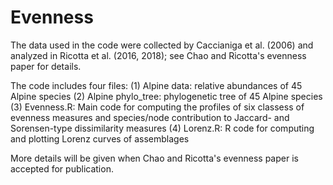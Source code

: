 # Evenness
The data used in the code were collected by Caccianiga et al. (2006) and analyzed in Ricotta et al. (2016, 2018); see Chao and Ricotta's evenness paper for details.

The code includes four files:
(1) Alpine data: relative abundances of 45 Alpine species
(2) Alpine phylo_tree: phylogenetic tree of 45 Alpine species 
(3) Evenness.R: Main code for computing the profiles of six classess of evenness measures and species/node contribution to Jaccard- and         Sorensen-type dissimilarity measures
(4) Lorenz.R: R code for computing and plotting Lorenz curves of assemblages

More details will be given when Chao and Ricotta's evenness paper is accepted for publication.
